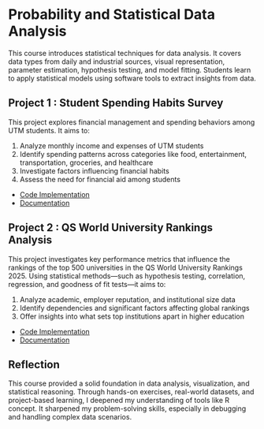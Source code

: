 # Probability and Statistical Data Analysis
This course introduces statistical techniques for data analysis. It covers data types from daily and industrial sources, visual representation, parameter estimation, hypothesis testing, and model fitting. Students learn to apply statistical models using software tools to extract insights from data.

## Project 1 : Student Spending Habits Survey
This project explores financial management and spending behaviors among UTM students. It aims to:
1. Analyze monthly income and expenses of UTM students
2. Identify spending patterns across categories like food, entertainment, transportation, groceries, and healthcare
3. Investigate factors influencing financial habits
4. Assess the need for financial aid among students
* [Code Implementation](https://github.com/TehRuQian/SECPH-Year1-Sem2/blob/main/Probability%20and%20Statistical%20Data%20Analysis/Project%201%20Function%202.0.R)
* [Documentation](https://github.com/TehRuQian/SECPH-Year1-Sem2/blob/main/Probability%20and%20Statistical%20Data%20Analysis/PSDA%20Project%201.pdf)

## Project 2 : QS World University Rankings Analysis
This project investigates key performance metrics that influence the rankings of the top 500 universities in the QS World University Rankings 2025. Using statistical methods—such as hypothesis testing, correlation, regression, and goodness of fit tests—it aims to:
1. Analyze academic, employer reputation, and institutional size data
2. Identify dependencies and significant factors affecting global rankings
3. Offer insights into what sets top institutions apart in higher education
* [Code Implementation](https://github.com/TehRuQian/SECPH-Year1-Sem2/blob/main/Probability%20and%20Statistical%20Data%20Analysis/PSDA%20Project%202%20Script.R)
* [Documentation](https://github.com/TehRuQian/SECPH-Year1-Sem2/blob/main/Probability%20and%20Statistical%20Data%20Analysis/PSDA%20Project%202%20Report.pdf)
  
## Reflection
This course provided a solid foundation in data analysis, visualization, and statistical reasoning. Through hands-on exercises, real-world datasets, and project-based learning, I deepened my understanding of tools like R concept. It sharpened my problem-solving skills, especially in debugging and handling complex data scenarios.


